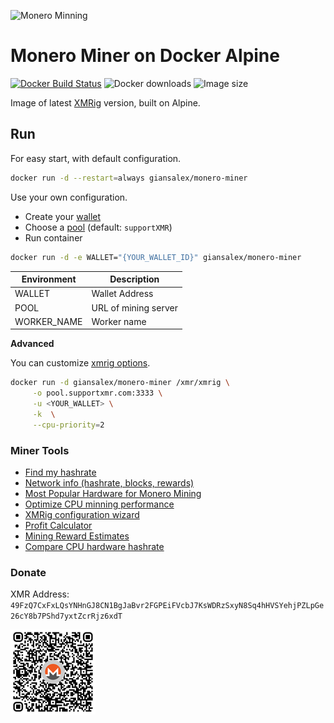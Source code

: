![Monero Minning](https://raw.githubusercontent.com/giansalex/monero-miner-docker/master/assets/monero-mining-docker-coin.png)

# Monero Miner on Docker Alpine
[![Docker Build Status](https://img.shields.io/docker/cloud/build/giansalex/monero-miner.svg)](https://hub.docker.com/r/giansalex/monero-miner/) ![Docker downloads](https://img.shields.io/docker/pulls/giansalex/monero-miner.svg?label=downloads) ![Image size](https://img.shields.io/docker/image-size/giansalex/monero-miner)

Image of latest [XMRig](https://github.com/xmrig/xmrig) version, built on Alpine.

## Run

For easy start, with default configuration.

```sh
docker run -d --restart=always giansalex/monero-miner
```

Use your own configuration.

- Create your [wallet](https://mymonero.com/)
- Choose a [pool](http://moneropools.com/) (default: `supportXMR`)
- Run container

```sh
docker run -d -e WALLET="{YOUR_WALLET_ID}" giansalex/monero-miner
```

|Environment       |     Description      |
|------------------|----------------------|
|WALLET            | Wallet Address       |
|POOL              | URL of mining server |
|WORKER_NAME       | Worker name          |

**Advanced**

You can customize [xmrig options](https://xmrig.com/docs/miner/command-line-options).
```sh
docker run -d giansalex/monero-miner /xmr/xmrig \
     -o pool.supportxmr.com:3333 \
     -u <YOUR_WALLET> \
     -k  \
     --cpu-priority=2
```

### Miner Tools
- [Find my hashrate](https://xmrig.com/benchmark)
- [Network info (hashrate, blocks, rewards)](https://bitinfocharts.com/monero/)
- [Most Popular Hardware for Monero Mining](https://monerobenchmarks.info/list.php)
- [Optimize CPU minning performance](https://www.nicehash.com/blog/post/how-to-optimize-cpu-mining-performance-for-monero-random-x)
- [XMRig configuration wizard](https://xmrig.com/wizard)
- [Profit Calculator](https://www.coincalculators.io/coin/monero)
- [Mining Reward Estimates](https://www.coinwarz.com/mining/monero/calculator)
- [Compare CPU hardware hashrate](https://monerobenchmarks.info/cpuVScpu.php)

### Donate

XMR Address: `49FzQ7CxFxLQsYNHnGJ8CN1BgJaBvr2FGPEiFVcbJ7KsWDRzSxyN8Sq4hHVSYehjPZLpGe26cY8b7PShd7yxtZcrRjz6xdT`

![](./assets/wallet-qr.png) 

